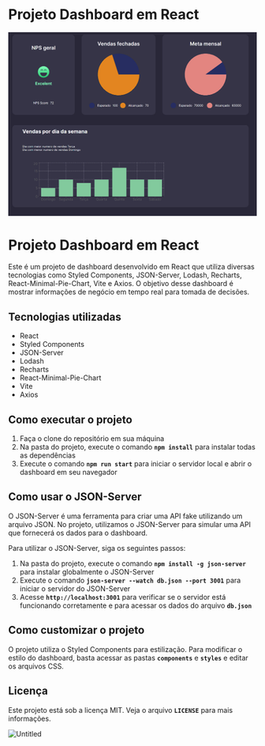 # Projeto Dashboard em React

![Untitled](src/assets/dash.png)

# **Projeto Dashboard em React**

Este é um projeto de dashboard desenvolvido em React que utiliza diversas tecnologias como Styled Components, JSON-Server, Lodash, Recharts, React-Minimal-Pie-Chart, Vite e Axios. O objetivo desse dashboard é mostrar informações de negócio em tempo real para tomada de decisões.

## **Tecnologias utilizadas**

- React
- Styled Components
- JSON-Server
- Lodash
- Recharts
- React-Minimal-Pie-Chart
- Vite
- Axios

## **Como executar o projeto**

1. Faça o clone do repositório em sua máquina
2. Na pasta do projeto, execute o comando **`npm install`** para instalar todas as dependências
3. Execute o comando **`npm run start`** para iniciar o servidor local e abrir o dashboard em seu navegador

## **Como usar o JSON-Server**

O JSON-Server é uma ferramenta para criar uma API fake utilizando um arquivo JSON. No projeto, utilizamos o JSON-Server para simular uma API que fornecerá os dados para o dashboard.

Para utilizar o JSON-Server, siga os seguintes passos:

1. Na pasta do projeto, execute o comando **`npm install -g json-server`** para instalar globalmente o JSON-Server
2. Execute o comando **`json-server --watch db.json --port 3001`** para iniciar o servidor do JSON-Server
3. Acesse **`http://localhost:3001`** para verificar se o servidor está funcionando corretamente e para acessar os dados do arquivo **`db.json`**

## **Como customizar o projeto**

O projeto utiliza o Styled Components para estilização. Para modificar o estilo do dashboard, basta acessar as pastas **`components`** e **`styles`** e editar os arquivos CSS.

## **Licença**

Este projeto está sob a licença MIT. Veja o arquivo **`LICENSE`** para mais informações.

![Untitled](Projeto%20Dashboard%20em%20React%20a82fa88f2b604ccc9ef3954bc1e4e617/Untitled%201.png)

